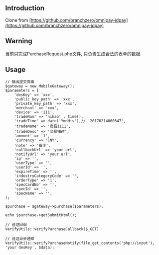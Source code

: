 ## Introduction

Clone from [https://github.com/branchzero/omnipay-jdpay](https://github.com/branchzero/omnipay-jdpay)

## Warning

当前只完成PurchaseRequest.php文件, 只负责生成合法的表单的数据.

## Usage

```
// 输出提交页面
$gateway = new MobileGateway();
$parameters = [
    'desKey' => 'xxx',
    'public_key_path' => 'xxx',
    'private_key_path' => 'xxx',
    'merchant' => 'xxx',
    'device' => '111',
    'tradeNum' => 'nihao' . time(),
    'tradeTime' => date('YmdHis'),// '20170214060347',
    'tradeName' => '商品1111',
    'tradeDesc' => '交易描述',
    'amount' => '1',
    'currency' => 'CNY',
    'note' => '备注',
    'callbackUrl' => 'your url',
    'notifyUrl' => 'your url',
    'ip' => '',
    'userType' => '',
    'userId' => '',
    'expireTime' => '',
    'industryCategoryCode' => '',
    'orderType' => '1',
    'specCardNo' => '',
    'specId' => '',
    'specName' => '',
];

$purchase = $gateway->purchase($parameters);

echo $purchase->getSubmitHtml();

// 验证回调
VerifyUtils::verifyPurchaseCallback($_GET)

// 验证异步通知
VerifyUtils::verifyPurchaseNotify(file_get_contents('php://input'), 'your desKey', $data);
```